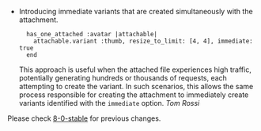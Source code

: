*   Introducing immediate variants that are created simultaneously with the attachment.
    ```
      has_one_attached :avatar |attachable|
        attachable.variant :thumb, resize_to_limit: [4, 4], immediate: true
      end
    ```
    This approach is useful when the attached file experiences high traffic, potentially generating hundreds or thousands of requests, each attempting to create the variant. In such scenarios, this allows the same process responsible for creating the attachment to immediately create variants identified with the `immediate` option.
    *Tom Rossi*

Please check [8-0-stable](https://github.com/rails/rails/blob/8-0-stable/activestorage/CHANGELOG.md) for previous changes.

